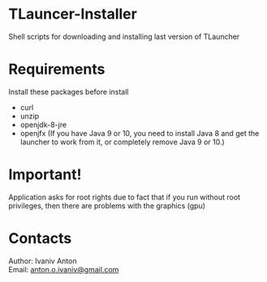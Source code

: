 # TLauncer-Installer
Shell scripts for downloading and installing last version of TLauncher

# Requirements
Install these packages before install

- curl
- unzip
- openjdk-8-jre 
- openjfx
(If you have Java 9 or 10, you need to install Java 8 and get the launcher to work from it,
or completely remove Java 9 or 10.)

# Important!
Application asks for root rights due to fact that if you run without root privileges,
then there are problems with the graphics (gpu)

# Contacts
Author: Ivaniv Anton 
<br>
Email: anton.o.ivaniv@gmail.com
